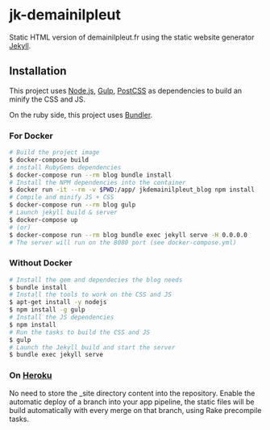 # jk-demainilpleut
Static HTML version of demainilpleut.fr using the static website generator [Jekyll](https://jekyllrb.com/).

## Installation

This project uses [Node.js](https://nodejs.org/en/), [Gulp](http://gulpjs.com/), [PostCSS](http://postcss.org/) as dependencies to build an minify the CSS and JS.

On the ruby side, this project uses [Bundler](https://bundler.io/).

### For Docker
```bash
# Build the project image
$ docker-compose build
# install RubyGems dependencies
$ docker-compose run --rm blog bundle install
# Install the NPM dependencies into the container
$ docker run -it --rm -v $PWD:/app/ jkdemainilpleut_blog npm install
# Compile and minify JS + CSS
$ docker-compose run --rm blog gulp
# Launch jekyll build & server
$ docker-compose up
# (or)
$ docker-compose run --rm blog bundle exec jekyll serve -H 0.0.0.0
# The server will run on the 8080 port (see docker-compose.yml)
```

### Without Docker
```bash
# Install the gem and dependecies the blog needs
$ bundle install
# Install the tools to work on the CSS and JS
$ apt-get install -y nodejs
$ npm install -g gulp
# Install the JS dependencies
$ npm install
# Run the tasks to build the CSS and JS
$ gulp
# Launch the Jekyll build and start the server
$ bundle exec jekyll serve
```

### On [Heroku](https://www.heroku.com)

No need to store the _site directory content into the repository.
Enable the automatic deploy of a branch into your app pipeline, the static files will be build automatically with every merge on that branch, using Rake precompile tasks.
